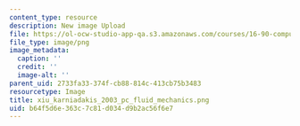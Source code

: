 ```yaml
---
content_type: resource
description: New image Upload
file: https://ol-ocw-studio-app-qa.s3.amazonaws.com/courses/16-90-computational-methods-in-aerospace-engineering-spring-2014/b64f5d6e363c7c81d034d9b2ac56f6e7_xiu_karniadakis_2003_pc_fluid_mechanics.png
file_type: image/png
image_metadata:
  caption: ''
  credit: ''
  image-alt: ''
parent_uid: 2733fa33-374f-cb88-814c-413cb75b3483
resourcetype: Image
title: xiu_karniadakis_2003_pc_fluid_mechanics.png
uid: b64f5d6e-363c-7c81-d034-d9b2ac56f6e7
---
```

